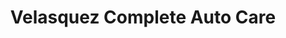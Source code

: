 ---
title: "Velasquez Complete Auto Care"
url: /baton-rouge/velasquez-complete-auto-care/
shop: car repair
---
